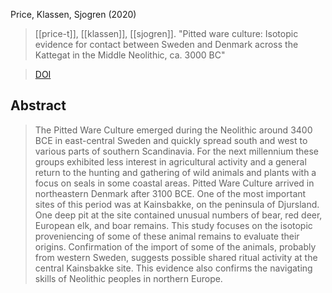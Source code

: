 Price, Klassen, Sjogren (2020)

> [[price-t]], [[klassen]], [[sjogren]]. "Pitted ware culture: Isotopic evidence for contact between Sweden and Denmark across the Kattegat in the Middle Neolithic, ca. 3000 BC"

> [DOI](https://doi.org/10.1016/j.jaa.2020.101254)

## Abstract
> The Pitted Ware Culture emerged during the Neolithic around 3400 BCE in east-central Sweden and quickly spread south and west to various parts of southern Scandinavia. For the next millennium these groups exhibited less interest in agricultural activity and a general return to the hunting and gathering of wild animals and plants with a focus on seals in some coastal areas. Pitted Ware Culture arrived in northeastern Denmark after 3100 BCE. One of the most important sites of this period was at Kainsbakke, on the peninsula of Djursland. One deep pit at the site contained unusual numbers of bear, red deer, European elk, and boar remains. This study focuses on the isotopic proveniencing of some of these animal remains to evaluate their origins. Confirmation of the import of some of the animals, probably from western Sweden, suggests possible shared ritual activity at the central Kainsbakke site. This evidence also confirms the navigating skills of Neolithic peoples in northern Europe.